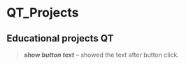 # QT_Projects

## Educational projects QT

> ___show button text___ – showed the text after button click.
